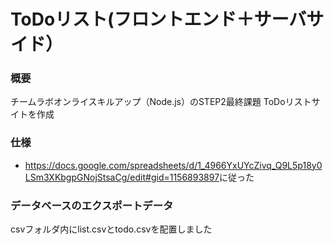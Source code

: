 # ToDoリスト(フロントエンド＋サーバサイド）

### 概要
チームラボオンライスキルアップ（Node.js）のSTEP2最終課題
ToDoリストサイトを作成

### 仕様
* <https://docs.google.com/spreadsheets/d/1_4966YxUYcZivq_Q9L5p18y0LSm3XKbgpGNojStsaCg/edit#gid=1156893897>に従った

### データベースのエクスポートデータ
csvフォルダ内にlist.csvとtodo.csvを配置しました
